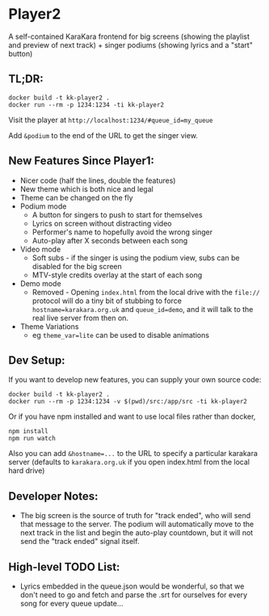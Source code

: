 # Player2

A self-contained KaraKara frontend for big screens (showing the
playlist and preview of next track) + singer podiums (showing
lyrics and a "start" button)

## TL;DR:

```
docker build -t kk-player2 .
docker run --rm -p 1234:1234 -ti kk-player2
```

Visit the player at
`http://localhost:1234/#queue_id=my_queue`

Add `&podium` to the end of the URL to get the singer view.

## New Features Since Player1:

- Nicer code (half the lines, double the features)
- New theme which is both nice and legal
- Theme can be changed on the fly
- Podium mode
  - A button for singers to push to start for themselves
  - Lyrics on screen without distracting video
  - Performer's name to hopefully avoid the wrong singer
  - Auto-play after X seconds between each song
- Video mode
  - Soft subs - if the singer is using the podium view, subs
    can be disabled for the big screen
  - MTV-style credits overlay at the start of each song
- Demo mode
  - Removed - Opening `index.html` from the local drive with
    the `file://` protocol will do a tiny bit of stubbing to
    force `hostname=karakara.org.uk` and `queue_id=demo`,
    and it will talk to the real live server from then on.
- Theme Variations
  - eg `theme_var=lite` can be used to disable animations

## Dev Setup:

If you want to develop new features, you can supply your own source code:

```
docker build -t kk-player2 .
docker run --rm -p 1234:1234 -v $(pwd)/src:/app/src -ti kk-player2
```

Or if you have npm installed and want to use local files rather than docker,

```
npm install
npm run watch
```

Also you can add `&hostname=...` to the URL to specify a
particular karakara server (defaults to `karakara.org.uk` if
you open index.html from the local hard drive)

## Developer Notes:

- The big screen is the source of truth for "track ended",
  who will send that message to the server. The podium will
  automatically move to the next track in the list and
  begin the auto-play countdown, but it will not send the
  "track ended" signal itself.

## High-level TODO List:

- Lyrics embedded in the queue.json would be wonderful, so
  that we don't need to go and fetch and parse the .srt for
  ourselves for every song for every queue update...
